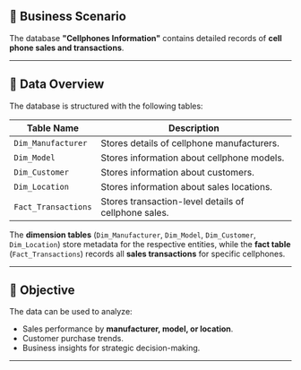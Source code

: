 ## 📱 Business Scenario

The database **"Cellphones Information"** contains detailed records of **cell phone sales and transactions**.

---

## 💾 Data Overview

The database is structured with the following tables:

| Table Name           | Description                                                   |
|-----------------------|---------------------------------------------------------------|
| `Dim_Manufacturer`    | Stores details of cellphone manufacturers.                    |
| `Dim_Model`           | Stores information about cellphone models.                    |
| `Dim_Customer`        | Stores information about customers.                           |
| `Dim_Location`        | Stores information about sales locations.                     |
| `Fact_Transactions`   | Stores transaction-level details of cellphone sales.          |

The **dimension tables** (`Dim_Manufacturer`, `Dim_Model`, `Dim_Customer`, `Dim_Location`) store metadata for the respective entities, while the **fact table** (`Fact_Transactions`) records all **sales transactions** for specific cellphones.

---

## 🎯 Objective

The data can be used to analyze:

- Sales performance by **manufacturer, model, or location**.
- Customer purchase trends.
- Business insights for strategic decision-making.

---

